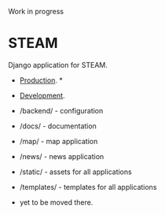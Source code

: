 Work in progress

# STEAM

Django application for STEAM.

- [Production][production]. *
- [Development][development].

- /backend/    - configuration
- /docs/       - documentation
- /map/        - map application
- /news/       - news application
- /static/     - assets for all applications
- /templates/  - templates for all applications

* yet to be moved there.

[production]:http://stemtosteam.org/
[development]:http://limitless-atoll-9939.herokuapp.com/